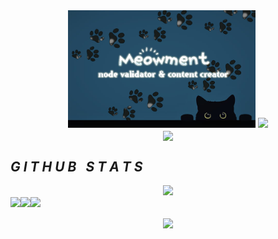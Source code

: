 <div align="center">
<img
  src="https://raw.githubusercontent.com/meowment/meowment/main/Logo/frontpagemeowment.jpg"
  style="display: inline-block; margin: 0 auto; max-width: 300px">

<img src="https://user-images.githubusercontent.com/73097560/115834477-dbab4500-a447-11eb-908a-139a6edaec5c.gif">
  
<div align='center'>
<img src="https://i.pinimg.com/originals/e6/a5/00/e6a500600cda9fbeb387835074744eed.gif"
    
<div align="center">
  <div style="display: flex; align-items: flex-start;">
  <h2><i>G I T H U B &nbsp; S T A T S</i></h2>
  </div>
</div>
<img src="https://user-images.githubusercontent.com/73097560/115834477-dbab4500-a447-11eb-908a-139a6edaec5c.gif">
<div align="center">
  <div style="display: flex; align-items: flex-start;">
    <img align="top" src="https://github-readme-stats.vercel.app/api?username=meowment&show_icons=true&theme=nightowl"/>
<br />
<br />
    <img align="top" src="https://github-readme-streak-stats.herokuapp.com/?user=meowment&theme=nightowl&date_format=M%20j%5B%2C%20Y%5D"/>
<br />
<br />
   <img align="down" src="https://github-readme-stats.vercel.app/api/top-langs/?username=meowment&layout=compact&theme=nightowl"/>
  </div>
</div>
<img src="https://user-images.githubusercontent.com/73097560/115834477-dbab4500-a447-11eb-908a-139a6edaec5c.gif">


